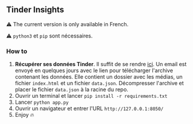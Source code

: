 ## Tinder Insights
:warning: The current version is only available in French.

:warning: `python3` et `pip` sont nécessaires.

### How to
1. **Récupérer ses données Tinder**. Il suffit de se rendre [ici](https://account.gotinder.com/login?from=%2Fdata). Un email est envoyé en quelques jours avec le lien pour télécharger l'archive contenant les données. Elle contient un dossier avec les médias, un fichier `index.html` et un fichier `data.json`. Décompresser l'archive et placer le fichier `data.json` à la racine du repo.
2. Ouvrir un terminal et lancer `pip install -r requirements.txt`
3. Lancer `python app.py`
3. Ouvrir un navigateur et entrer l'URL `http://127.0.0.1:8050/`
4. Enjoy :fire: